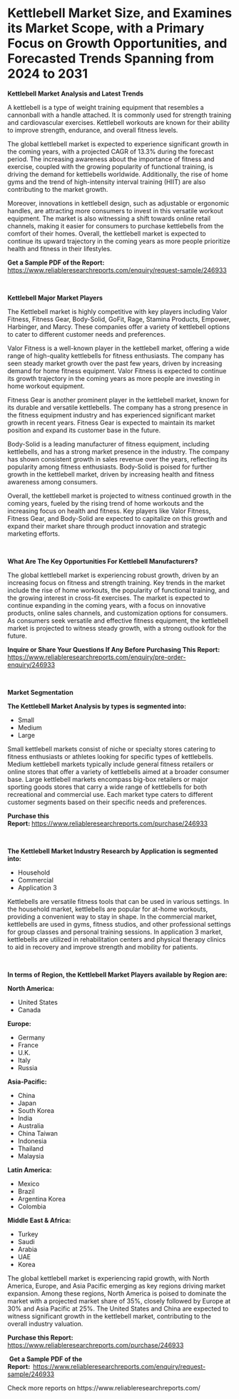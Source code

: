 <p><h1>Kettlebell Market Size, and Examines its Market Scope, with a Primary Focus on Growth Opportunities, and Forecasted Trends Spanning from 2024 to 2031</h1></p><p><strong>Kettlebell Market Analysis and Latest Trends</strong></p>
<p><p>A kettlebell is a type of weight training equipment that resembles a cannonball with a handle attached. It is commonly used for strength training and cardiovascular exercises. Kettlebell workouts are known for their ability to improve strength, endurance, and overall fitness levels.</p><p>The global kettlebell market is expected to experience significant growth in the coming years, with a projected CAGR of 13.3% during the forecast period. The increasing awareness about the importance of fitness and exercise, coupled with the growing popularity of functional training, is driving the demand for kettlebells worldwide. Additionally, the rise of home gyms and the trend of high-intensity interval training (HIIT) are also contributing to the market growth.</p><p>Moreover, innovations in kettlebell design, such as adjustable or ergonomic handles, are attracting more consumers to invest in this versatile workout equipment. The market is also witnessing a shift towards online retail channels, making it easier for consumers to purchase kettlebells from the comfort of their homes. Overall, the kettlebell market is expected to continue its upward trajectory in the coming years as more people prioritize health and fitness in their lifestyles.</p></p>
<p><strong>Get a Sample PDF of the Report:&nbsp;</strong> <a href="https://www.reliableresearchreports.com/enquiry/request-sample/246933">https://www.reliableresearchreports.com/enquiry/request-sample/246933</a></p>
<p>&nbsp;</p>
<p><strong>Kettlebell Major Market Players</strong></p>
<p><p>The Kettlebell market is highly competitive with key players including Valor Fitness, Fitness Gear, Body-Solid, GoFit, Rage, Stamina Products, Empower, Harbinger, and Marcy. These companies offer a variety of kettlebell options to cater to different customer needs and preferences.</p><p>Valor Fitness is a well-known player in the kettlebell market, offering a wide range of high-quality kettlebells for fitness enthusiasts. The company has seen steady market growth over the past few years, driven by increasing demand for home fitness equipment. Valor Fitness is expected to continue its growth trajectory in the coming years as more people are investing in home workout equipment.</p><p>Fitness Gear is another prominent player in the kettlebell market, known for its durable and versatile kettlebells. The company has a strong presence in the fitness equipment industry and has experienced significant market growth in recent years. Fitness Gear is expected to maintain its market position and expand its customer base in the future.</p><p>Body-Solid is a leading manufacturer of fitness equipment, including kettlebells, and has a strong market presence in the industry. The company has shown consistent growth in sales revenue over the years, reflecting its popularity among fitness enthusiasts. Body-Solid is poised for further growth in the kettlebell market, driven by increasing health and fitness awareness among consumers.</p><p>Overall, the kettlebell market is projected to witness continued growth in the coming years, fueled by the rising trend of home workouts and the increasing focus on health and fitness. Key players like Valor Fitness, Fitness Gear, and Body-Solid are expected to capitalize on this growth and expand their market share through product innovation and strategic marketing efforts.</p></p>
<p>&nbsp;</p>
<p><strong>What Are The Key Opportunities For Kettlebell Manufacturers?</strong></p>
<p><p>The global kettlebell market is experiencing robust growth, driven by an increasing focus on fitness and strength training. Key trends in the market include the rise of home workouts, the popularity of functional training, and the growing interest in cross-fit exercises. The market is expected to continue expanding in the coming years, with a focus on innovative products, online sales channels, and customization options for consumers. As consumers seek versatile and effective fitness equipment, the kettlebell market is projected to witness steady growth, with a strong outlook for the future.</p></p>
<p><strong>Inquire or Share Your Questions If Any Before Purchasing This Report:</strong> <a href="https://www.reliableresearchreports.com/enquiry/pre-order-enquiry/246933">https://www.reliableresearchreports.com/enquiry/pre-order-enquiry/246933</a></p>
<p>&nbsp;</p>
<p><strong>Market Segmentation</strong></p>
<p><strong>The Kettlebell Market Analysis by types is segmented into:</strong></p>
<p><ul><li>Small</li><li>Medium</li><li>Large</li></ul></p>
<p><p>Small kettlebell markets consist of niche or specialty stores catering to fitness enthusiasts or athletes looking for specific types of kettlebells. Medium kettlebell markets typically include general fitness retailers or online stores that offer a variety of kettlebells aimed at a broader consumer base. Large kettlebell markets encompass big-box retailers or major sporting goods stores that carry a wide range of kettlebells for both recreational and commercial use. Each market type caters to different customer segments based on their specific needs and preferences.</p></p>
<p><strong>Purchase this Report:&nbsp;</strong><a href="https://www.reliableresearchreports.com/purchase/246933">https://www.reliableresearchreports.com/purchase/246933</a></p>
<p>&nbsp;</p>
<p><strong>The Kettlebell Market Industry Research by Application is segmented into:</strong></p>
<p><ul><li>Household</li><li>Commercial</li><li>Application 3</li></ul></p>
<p><p>Kettlebells are versatile fitness tools that can be used in various settings. In the household market, kettlebells are popular for at-home workouts, providing a convenient way to stay in shape. In the commercial market, kettlebells are used in gyms, fitness studios, and other professional settings for group classes and personal training sessions. In application 3 market, kettlebells are utilized in rehabilitation centers and physical therapy clinics to aid in recovery and improve strength and mobility for patients.</p></p>
<p>&nbsp;</p>
<p><strong>In terms of Region, the Kettlebell Market Players available by Region are:</strong></p>
<p>
    <p> <strong> North America: </strong>
        <ul>
            <li>United States</li>
            <li>Canada</li>
        </ul>
        </p> 
    <p> <strong> Europe: </strong>
        <ul>
            <li>Germany</li>
            <li>France</li>
            <li>U.K.</li>
            <li>Italy</li>
            <li>Russia</li>
        </ul>
        </p> 
    <p> <strong> Asia-Pacific: </strong>
        <ul>
            <li>China</li>
            <li>Japan</li>
            <li>South Korea</li>
            <li>India</li>
            <li>Australia</li>
            <li>China Taiwan</li>
            <li>Indonesia</li>
            <li>Thailand</li>
            <li>Malaysia</li>
        </ul>
        </p> 
    <p> <strong> Latin America: </strong>
        <ul>
            <li>Mexico</li>
            <li>Brazil</li>
            <li>Argentina Korea</li>
            <li>Colombia</li>
        </ul>
        </p> 
    <p> <strong> Middle East & Africa: </strong>
        <ul>
            <li>Turkey</li>
            <li>Saudi</li>
            <li>Arabia</li>
            <li>UAE</li>
            <li>Korea</li>
        </ul>
    </p>
    </p>
<p><p>The global kettlebell market is experiencing rapid growth, with North America, Europe, and Asia Pacific emerging as key regions driving market expansion. Among these regions, North America is poised to dominate the market with a projected market share of 35%, closely followed by Europe at 30% and Asia Pacific at 25%. The United States and China are expected to witness significant growth in the kettlebell market, contributing to the overall industry valuation.</p></p>
<p><strong>Purchase this Report: </strong><a href="https://www.reliableresearchreports.com/purchase/246933">https://www.reliableresearchreports.com/purchase/246933</a></p>
<p>&nbsp;<strong>Get a Sample PDF of the Report:&nbsp;&nbsp;</strong><a href="https://www.reliableresearchreports.com/enquiry/request-sample/246933">https://www.reliableresearchreports.com/enquiry/request-sample/246933</a></p>
<p><strong></strong></p>
<p>Check more reports on https://www.reliableresearchreports.com/</p>